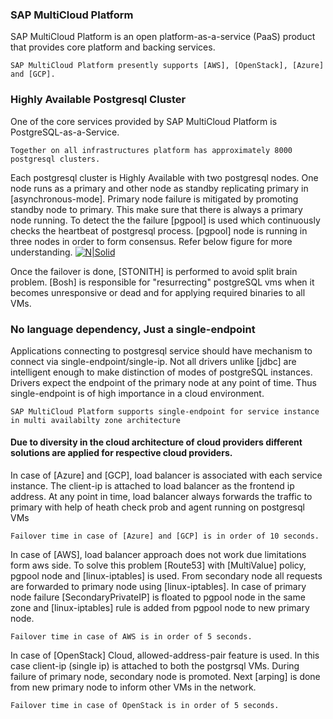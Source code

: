 ### SAP MultiCloud Platform

SAP MultiCloud Platform is an open platform-as-a-service (PaaS) product that provides core platform and backing services. 

    SAP MultiCloud Platform presently supports [AWS], [OpenStack], [Azure] and [GCP].

### Highly Available Postgresql Cluster

One of the core services provided by SAP MultiCloud Platform is PostgreSQL-as-a-Service.

    Together on all infrastructures platform has approximately 8000 postgresql clusters.

Each postgresql cluster is Highly Available with two postgresql nodes. One node runs as a primary and other node as standby replicating primary in [asynchronous-mode]. Primary node failure is mitigated by promoting standby node to primary. This make sure that there is always a primary node running. To detect the the failure [pgpool] is used which continuously checks the heartbeat of postgresql process. [pgpool] node is running in three nodes in order to form consensus. Refer below figure for more understanding.
[![N|Solid](https://github.com/dbossap/dbos-performance/blob/master/postgresql-Cluster.png?raw=true)](https://nodesource.com/products/nsolid)
  
  Once the failover is done, [STONITH] is performed to avoid split brain problem. [Bosh] is responsible for "resurrecting" postgreSQL vms when it becomes unresponsive or dead and for applying required binaries to all VMs.

  ### No language dependency, Just a single-endpoint

  Applications connecting to postgresql service should have mechanism to connect via single-endpoint/single-ip. Not all drivers unlike [jdbc] are intelligent enough to make distinction of modes of postgreSQL instances. Drivers expect the endpoint of the primary node at any point of time. Thus single-endpoint is of high importance in a cloud environment. 
  
    SAP MultiCloud Platform supports single-endpoint for service instance in multi availabilty zone architecture
    
#### Due to diversity in the cloud architecture of cloud providers different solutions are applied for respective cloud providers.

   In case of [Azure] and [GCP], load balancer is associated with each service instance. The client-ip is
  attached to load balancer as the frontend ip address. At any point in time, load balancer always forwards the traffic to primary with help of heath check prob and agent running on postgresql VMs


    Failover time in case of [Azure] and [GCP] is in order of 10 seconds.

   In case of [AWS], load balancer approach does not work due limitations form aws side. To solve this problem
  [Route53] with [MultiValue] policy, pgpool node and [linux-iptables] is used. From secondary node all requests are forwarded to primary node using [linux-iptables].
  In case of primary node failure [SecondaryPrivateIP] is floated to pgpool node in the same zone and [linux-iptables] rule is added from pgpool node to new primary node.
 
    
    Failover time in case of AWS is in order of 5 seconds.

   In case of [OpenStack] Cloud, allowed-address-pair feature is used. In this case client-ip (single ip) is attached to both the postgrsql VMs.
  During failure of primary node, secondary node is promoted. Next [arping] is done from new primary node to inform other VMs in the network.

    
    Failover time in case of OpenStack is in order of 5 seconds.

